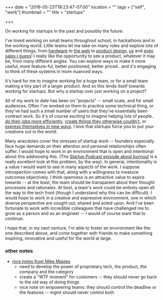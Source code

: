 +++
date = "2016-05-23T18:23:47-07:00"
location = ""
tags = ["self", "werk"]
thumbnail = ""
title = "startups"

+++

On working for startups in the past and possibly the future:

I've loved working on small teams throughout school, in hackathons and in the working world.
Little teams let me take on many roles and explore lots of different things,
from [hardware](/perkinsense)
to [the web](/endaga)
to [product design](/project-wing),
[ux](/aquaya)
and [even sales I guess](/redwood-cloud)!
I really like the opportunity to see a product,
whatever it may be, from many different angles.
You can explore ways to make it more useful, more feature-ful, better positioned, better priced..
and it's engaging to think of these systems in more nuanced ways.

It's hard for me to imagine working for a huge team,
or for a small team making a tiny part of a larger product.
And so this lends itself towards working for startups.
But why a startup over just working on a project?

<!--more-->

All of my work to date has been on "projects" -- small scale, and for small audiences.
Often I've worked on them to practice some technical thing,
or they've had such a small number of users that they've essentially been contract work.
So it's of course exciting to imagine helping lots of people..
[do their jobs more efficiently](/mtrrdr),
[create things they otherwise couldn't](/bioreactors),
or [express themselves in new ways](https://github.com/yosemitebandit/ichabod).
I love that startups force you to put your creations out in the world.

Many anecdotes cover the stresses of startup work --
founders especially face huge demands on their attention and personal relationships often suffer.
I would hope to work in an environment that is open and intentional about this addressing this.
(The [Startup Podcast episode about burnout](https://gimletmedia.com/episode/12-burnout/)
is a really excellent look at this problem, by the way).
In general, intentionality is a value I would want to see in many aspects of the work.
I suppose introspection comes with that, along with a willingness to measure outcomes objectively.
I think openness is an attractive value to aspire towards --
at the least, the team should be transparent about their thought processes and rationales.
At best, a team's work could be entirely open all the way to the tech front
(though I understand why this can be difficult).
I would hope to work in a creative and expressive environment,
one in which diverse perspective are sought out, shared and acted upon.
And I've been fortunate to work with incredible colleagues
that have challenged me to grow as a person and as an engineer --
I would of course want that to continue.

I hope that, in my next venture, I'm able to foster an environment like the one described above,
and come together with friends to make something inspiring, innovative and useful for the world at large.


### other notes
* [nice notes from Mike Maples](https://medium.com/@m2jr/beyond-lean-startups-pre-money-keynote-speech-from-6-22-16-11aa0257901b#.ifqk4psux)
  * need to develop the power of proprietary tech, the product, the company and the category
  * create a "WTF moment" for customers -- they should never go back to the old way of doing things
  * nice note on empowering teams: they should control the deadline or the features -- mgmt should never control both

